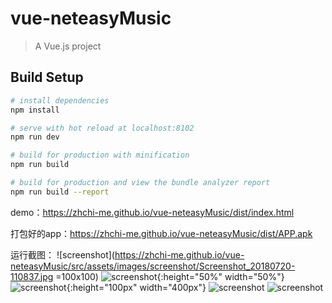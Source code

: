 # vue-neteasyMusic

> A Vue.js project

## Build Setup

``` bash
# install dependencies
npm install

# serve with hot reload at localhost:8102
npm run dev

# build for production with minification
npm run build

# build for production and view the bundle analyzer report
npm run build --report
```

demo：https://zhchi-me.github.io/vue-neteasyMusic/dist/index.html

打包好的app：https://zhchi-me.github.io/vue-neteasyMusic/dist/APP.apk

运行截图：
![screenshot](https://zhchi-me.github.io/vue-neteasyMusic/src/assets/images/screenshot/Screenshot_20180720-110837.jpg =100x100)
![screenshot](https://zhchi-me.github.io/vue-neteasyMusic/src/assets/images/screenshot/Screenshot_20180720-110918.jpg){:height="50%" width="50%"}
![screenshot](https://zhchi-me.github.io/vue-neteasyMusic/src/assets/images/screenshot/Screenshot_20180720-110945.jpg){:height="100px" width="400px"}
![screenshot](https://zhchi-me.github.io/vue-neteasyMusic/src/assets/images/screenshot/Screenshot_20180720-111041.jpg)
![screenshot](https://zhchi-me.github.io/vue-neteasyMusic/src/assets/images/screenshot/Screenshot_20180720-111056.jpg)
